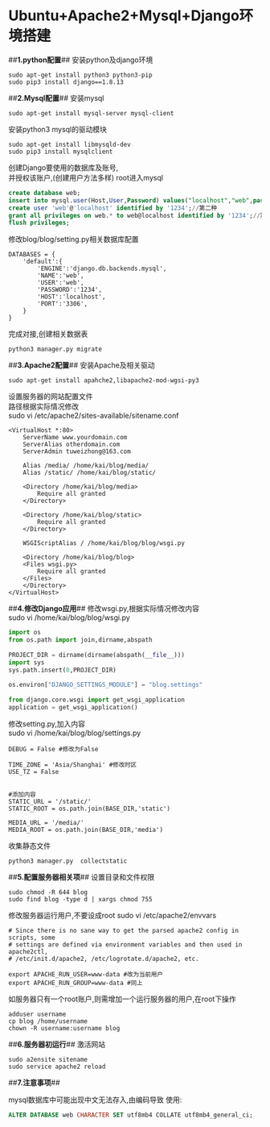 # Ubuntu+Apache2+Mysql+Django环境搭建
##**1.python配置**##
安装python及django环境
```
sudo apt-get install python3 python3-pip
sudo pip3 install django==1.8.13
```

##**2.Mysql配置**##
安装mysql
```
sudo apt-get install mysql-server mysql-client
```
安装python3 mysql的驱动模块
```
sudo apt-get install libmysqld-dev
sudo pip3 install mysqlclient
```
创建Django要使用的数据库及账号,<br/>并授权该账户,(创建用户方法多样)
root进入mysql
```sql
create database web;
insert into mysql.user(Host,User,Password) values("localhost","web",password("1234")); //第一种创建方法
create user 'web'@'localhost' identified by '1234';//第二种
grant all privileges on web.* to web@localhost identified by '1234';//第三种方法直接在赋权限时创建
flush privileges;
```
修改blog/blog/setting.py相关数据库配置
```
DATABASES = {
    'default':{
        'ENGINE':'django.db.backends.mysql',
        'NAME':'web',
        'USER':'web',
        'PASSWORD':'1234',
        'HOST':'localhost',
        'PORT':'3306',
    }
}
```
完成对接,创建相关数据表
```
python3 manager.py migrate
```

##**3.Apache2配置**##
安装Apache及相关驱动
```
sudo apt-get install apahche2,libapache2-mod-wgsi-py3
```
设置服务器的网站配置文件<br/>
路径根据实际情况修改<br/>
sudo vi /etc/apache2/sites-available/sitename.conf
```
<VirtualHost *:80>
    ServerName www.yourdomain.com
    ServerAlias otherdomain.com
    ServerAdmin tuweizhong@163.com
  
    Alias /media/ /home/kai/blog/media/
    Alias /static/ /home/kai/blog/static/
  
    <Directory /home/kai/blog/media>
        Require all granted
    </Directory>
  
    <Directory /home/kai/blog/static>
        Require all granted
    </Directory>
  
    WSGIScriptAlias / /home/kai/blog/blog/wsgi.py
  
    <Directory /home/kai/blog/blog>
    <Files wsgi.py>
        Require all granted
    </Files>
    </Directory>
</VirtualHost>

```

##**4.修改Django应用**##
修改wsgi.py,根据实际情况修改内容<br/>
sudo vi /home/kai/blog/blog/wsgi.py

```python
import os
from os.path import join,dirname,abspath
 
PROJECT_DIR = dirname(dirname(abspath(__file__)))
import sys
sys.path.insert(0,PROJECT_DIR)
 
os.environ["DJANGO_SETTINGS_MODULE"] = "blog.settings"
 
from django.core.wsgi import get_wsgi_application
application = get_wsgi_application()

```
修改setting.py,加入内容<br/>
sudo vi /home/kai/blog/blog/settings.py
```
DEBUG = False #修改为False

TIME_ZONE = 'Asia/Shanghai' #修改时区
USE_TZ = False


#添加内容
STATIC_URL = '/static/'
STATIC_ROOT = os.path.join(BASE_DIR,'static')

MEDIA_URL = '/media/'
MEDIA_ROOT = os.path.join(BASE_DIR,'media')
```
收集静态文件
```
python3 manager.py  collectstatic
```


##**5.配置服务器相关项**##
设置目录和文件权限
```
sudo chmod -R 644 blog
sudo find blog -type d | xargs chmod 755
```
修改服务器运行用户,不要设成root
sudo vi /etc/apache2/envvars
```
# Since there is no sane way to get the parsed apache2 config in scripts, some
# settings are defined via environment variables and then used in apache2ctl,
# /etc/init.d/apache2, /etc/logrotate.d/apache2, etc.
 
export APACHE_RUN_USER=www-data #改为当前用户
export APACHE_RUN_GROUP=www-data #同上
```
如服务器只有一个root账户,则需增加一个运行服务器的用户,在root下操作
```
adduser username
cp blog /home/username
chown -R username:username blog
```

##**6.服务器初运行**##
激活网站
```
sudo a2ensite sitename
sudo service apache2 reload
```


##**7.注意事项**##

mysql数据库中可能出现中文无法存入,由编码导致
使用:
```sql
ALTER DATABASE web CHARACTER SET utf8mb4 COLLATE utf8mb4_general_ci;
```
